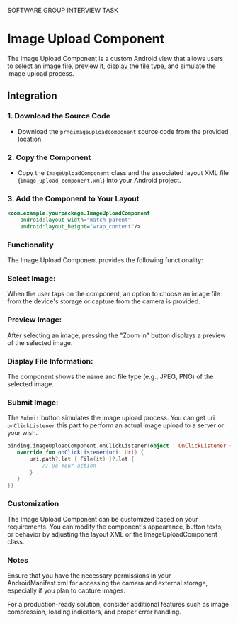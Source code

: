 SOFTWARE GROUP INTERVIEW TASK

# Image Upload Component

The Image Upload Component is a custom Android view that allows users to select an image file, preview it, display the file type, and simulate the image upload process.

## Integration

### 1. Download the Source Code
- Download the `prngimageuploadcomponent` source code from the provided location.

### 2. Copy the Component
- Copy the `ImageUploadComponent` class and the associated layout XML file (`image_upload_component.xml`) into your Android project.

### 3. Add the Component to Your Layout
```xml
<com.example.yourpackage.ImageUploadComponent
    android:layout_width="match_parent"
    android:layout_height="wrap_content"/>
```

### Functionality
The Image Upload Component provides the following functionality:

### Select Image:
When the user taps on the component, an option to choose an image file from the device's storage or capture from the camera is provided.

### Preview Image:
After selecting an image, pressing the "Zoom in" button displays a preview of the selected image.

### Display File Information:
The component shows the name and file type (e.g., JPEG, PNG) of the selected image.

### Submit Image:
The `Submit` button simulates the image upload process. You can get uri `onClickListener` this part to perform an actual image upload to a server or your wish.

```kt
binding.imageUploadComponent.onClickListener(object : OnClickListener {
   override fun onClickListener(uri: Uri) {
       uri.path?.let { File(it) }?.let {
           // Do Your action
       }
   }
})
```

### Customization
The Image Upload Component can be customized based on your requirements. You can modify the component's appearance, button texts, or behavior by adjusting the layout XML or the ImageUploadComponent class.

### Notes
Ensure that you have the necessary permissions in your AndroidManifest.xml for accessing the camera and external storage, especially if you plan to capture images.

For a production-ready solution, consider additional features such as image compression, loading indicators, and proper error handling.

